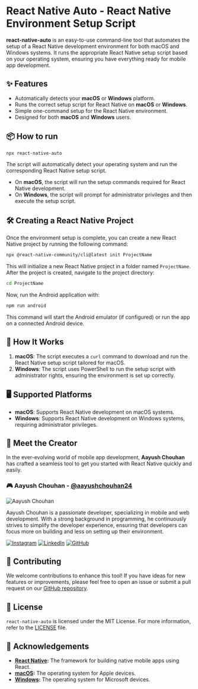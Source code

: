 # React Native Auto - React Native Environment Setup Script


**react-native-auto** is an easy-to-use command-line tool that automates the setup of a React Native development environment for both macOS and Windows systems. It runs the appropriate React Native setup script based on your operating system, ensuring you have everything ready for mobile app development.

## ✨ Features

- Automatically detects your **macOS** or **Windows** platform.
- Runs the correct setup script for React Native on **macOS** or **Windows**.
- Simple one-command setup for the React Native environment.
- Designed for both **macOS** and **Windows** users.


## 📦 How to run

```bash
npx react-native-auto
```

The script will automatically detect your operating system and run the corresponding React Native setup script.

- On **macOS**, the script will run the setup commands required for React Native development.
- On **Windows**, the script will prompt for administrator privileges and then execute the setup script.


## 🛠️ Creating a React Native Project

Once the environment setup is complete, you can create a new React Native project by running the following command:

```bash
npx @react-native-community/cli@latest init ProjectName
```

This will initialize a new React Native project in a folder named `ProjectName`. After the project is created, navigate to the project directory:

```bash
cd ProjectName
```

Now, run the Android application with:

```bash
npm run android
```

This command will start the Android emulator (if configured) or run the app on a connected Android device.


## 📑 How It Works

1. **macOS**: The script executes a `curl` command to download and run the React Native setup script tailored for macOS.
2. **Windows**: The script uses PowerShell to run the setup script with administrator rights, ensuring the environment is set up correctly.

## 🖥️ Supported Platforms

- **macOS**: Supports React Native development on macOS systems.
- **Windows**: Supports React Native development on Windows systems, requiring administrator privileges.


## 🌟 Meet the Creator

In the ever-evolving world of mobile app development, **Aayush Chouhan** has crafted a seamless tool to get you started with React Native quickly and easily.

### 🎮 Aayush Chouhan - [@aayushchouhan24](https://github.com/aayushchouhan24)

![Aayush Chouhan](https://gravatar.com/userimage/226260988/f5429ad9b09c533449dab984eb05cdbf.jpeg?size=1024)

Aayush Chouhan is a passionate developer, specializing in mobile and web development. With a strong background in programming, he continuously strives to simplify the developer experience, ensuring that developers can focus more on building and less on setting up their environment.

[![Instagram](https://img.shields.io/badge/Instagram-%23E4405F.svg?style=for-the-badge&logo=Instagram&logoColor=white)](https://www.instagram.com/aayushchouhan_24/) [![LinkedIn](https://img.shields.io/badge/linkedin-%230077B5.svg?style=for-the-badge&logo=linkedin&logoColor=white)](https://www.linkedin.com/in/aayushchouhan24/) [![GitHub](https://img.shields.io/badge/github-%23121011.svg?style=for-the-badge&logo=github&logoColor=white)](https://github.com/aayushchouhan24)

## 🤝 Contributing

We welcome contributions to enhance this tool! If you have ideas for new features or improvements, please feel free to open an issue or submit a pull request on our [GitHub repository](https://github.com/aayushchouhan24/rn-setup).

## 📄 License

`react-native-auto` is licensed under the MIT License. For more information, refer to the [LICENSE](LICENSE) file.

## 🙌 Acknowledgements

- **[React Native](https://reactnative.dev/):** The framework for building native mobile apps using React.
- **[macOS](https://www.apple.com/macos/):** The operating system for Apple devices.
- **[Windows](https://www.microsoft.com/windows/):** The operating system for Microsoft devices.
